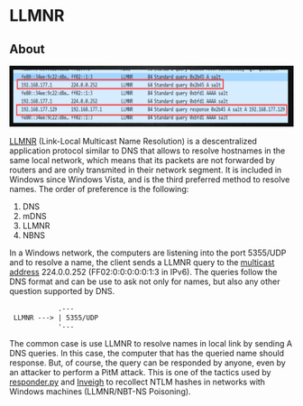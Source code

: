 # LLMNR

## About

![](<../../../.gitbook/assets/изображение (5).png>)

[LLMNR](https://en.wikipedia.org/wiki/Link-Local\_Multicast\_Name\_Resolution) (Link-Local Multicast Name Resolution) is a descentralized application protocol similar to DNS that allows to resolve hostnames in the same local network, which means that its packets are not forwarded by routers and are only transmited in their network segment. It is included in Windows since Windows Vista, and is the third preferred method to resolve names. The order of preference is the following:

1. DNS
2. mDNS
3. LLMNR
4. NBNS

In a Windows network, the computers are listening into the port 5355/UDP and to resolve a name, the client sends a LLMNR query to the [multicast address](https://en.wikipedia.org/wiki/Multicast\_address) 224.0.0.252 (FF02:0:0:0:0:0:1:3 in IPv6). The queries follow the DNS format and can be use to ask not only for names, but also any other question supported by DNS.

```
            .---
 LLMNR ---> | 5355/UDP
            '---
```

The common case is use LLMNR to resolve names in local link by sending A DNS queries. In this case, the computer that has the queried name should response. But, of course, the query can be responded by anyone, even by an attacker to perform a PitM attack. This is one of the tactics used by [responder.py](https://github.com/lgandx/Responder) and [Inveigh](https://github.com/Kevin-Robertson/Inveigh) to recollect NTLM hashes in networks with Windows machines (LLMNR/NBT-NS Poisoning).
